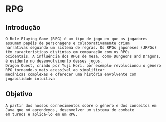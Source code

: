 # RPG

## Introdução


    O Role-Playing Game (RPG) é um tipo de jogo em que os jogadores assumem papéis de personagens e colaborativamente criam
    narrativas seguindo um sistema de regras. Os RPGs japoneses (JRPGs) têm características distintas em comparação com os RPGs
    ocidentais. A influência dos RPGs de mesa, como Dungeons and Dragons, é evidente no desenvolvimento desses jogos.
    Dragon Quest, criado por Yuji Hori, por exemplo revolucionou o gênero RPG tornando-o mais acessível ao simplificar 
    mecânicas complexas e oferecer uma história envolvente com jogabilidade intuitiva



## Objetivo


    A partir dos nossos conhecimentos sobre o gênero e dos conceitos em Java que nó aprendemos, desenvolver um sistema de combate
    em turnos e aplicá-lo em um RPG.
